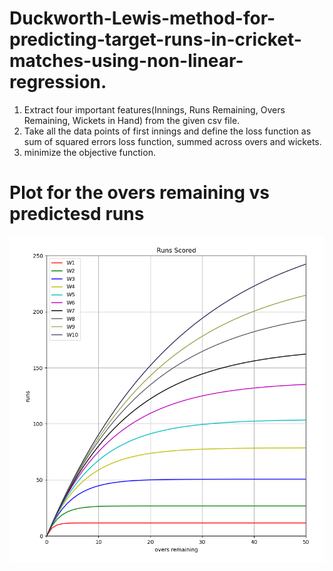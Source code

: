# Duckworth-Lewis-method-for-predicting-target-runs-in-cricket-matches-using-non-linear-regression.
1) Extract four important features(Innings, Runs Remaining, Overs Remaining, Wickets in Hand) from the given csv file.
2) Take all the data points of first innings and define the loss function as sum of squared errors loss function, summed across overs and wickets.
3) minimize the objective function.



# Plot for the overs remaining vs predictesd runs
<img src="https://github.com/indranarendra/Duckworth-Lewis-method-for-predicting-target-runs-in-cricket-matches-using-non-linear-regression./blob/main/runs.png">


